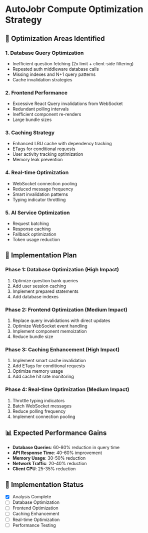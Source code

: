 # AutoJobr Compute Optimization Strategy

## 🎯 Optimization Areas Identified

### 1. Database Query Optimization
- Inefficient question fetching (2x limit + client-side filtering)
- Repeated auth middleware database calls
- Missing indexes and N+1 query patterns
- Cache invalidation strategies

### 2. Frontend Performance
- Excessive React Query invalidations from WebSocket
- Redundant polling intervals
- Inefficient component re-renders
- Large bundle sizes

### 3. Caching Strategy
- Enhanced LRU cache with dependency tracking
- ETags for conditional requests
- User activity tracking optimization
- Memory leak prevention

### 4. Real-time Optimization
- WebSocket connection pooling
- Reduced message frequency
- Smart invalidation patterns
- Typing indicator throttling

### 5. AI Service Optimization
- Request batching
- Response caching
- Fallback optimization
- Token usage reduction

## 🚀 Implementation Plan

### Phase 1: Database Optimization (High Impact)
1. Optimize question bank queries
2. Add user session caching
3. Implement prepared statements
4. Add database indexes

### Phase 2: Frontend Optimization (Medium Impact)
1. Replace query invalidations with direct updates
2. Optimize WebSocket event handling
3. Implement component memoization
4. Reduce bundle size

### Phase 3: Caching Enhancement (High Impact)
1. Implement smart cache invalidation
2. Add ETags for conditional requests
3. Optimize memory usage
4. Add cache hit rate monitoring

### Phase 4: Real-time Optimization (Medium Impact)
1. Throttle typing indicators
2. Batch WebSocket messages
3. Reduce polling frequency
4. Implement connection pooling

## 📊 Expected Performance Gains

- **Database Queries**: 60-80% reduction in query time
- **API Response Time**: 40-60% improvement
- **Memory Usage**: 30-50% reduction
- **Network Traffic**: 20-40% reduction
- **Client CPU**: 25-35% reduction

## 🔧 Implementation Status

- [x] Analysis Complete
- [ ] Database Optimization
- [ ] Frontend Optimization
- [ ] Caching Enhancement
- [ ] Real-time Optimization
- [ ] Performance Testing